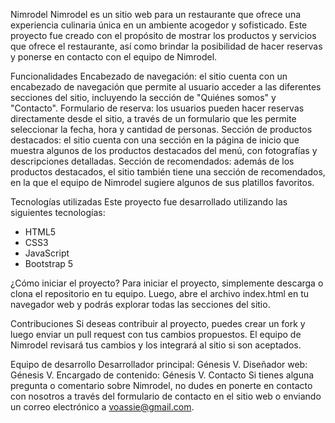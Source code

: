 Nimrodel
Nimrodel es un sitio web para un restaurante que ofrece una experiencia culinaria única en un ambiente acogedor y sofisticado. Este proyecto fue creado con el propósito de mostrar los productos y servicios que ofrece el restaurante, así como brindar la posibilidad de hacer reservas y ponerse en contacto con el equipo de Nimrodel.

Funcionalidades
Encabezado de navegación: el sitio cuenta con un encabezado de navegación que permite al usuario acceder a las diferentes secciones del sitio, incluyendo la sección de "Quiénes somos" y "Contacto".
Formulario de reserva: los usuarios pueden hacer reservas directamente desde el sitio, a través de un formulario que les permite seleccionar la fecha, hora y cantidad de personas.
Sección de productos destacados: el sitio cuenta con una sección en la página de inicio que muestra algunos de los productos destacados del menú, con fotografías y descripciones detalladas.
Sección de recomendados: además de los productos destacados, el sitio también tiene una sección de recomendados, en la que el equipo de Nimrodel sugiere algunos de sus platillos favoritos.

Tecnologías utilizadas
Este proyecto fue desarrollado utilizando las siguientes tecnologías:
- HTML5
- CSS3
- JavaScript
- Bootstrap 5

¿Cómo iniciar el proyecto?
Para iniciar el proyecto, simplemente descarga o clona el repositorio en tu equipo. Luego, abre el archivo index.html en tu navegador web y podrás explorar todas las secciones del sitio.

Contribuciones
Si deseas contribuir al proyecto, puedes crear un fork y luego enviar un pull request con tus cambios propuestos. El equipo de Nimrodel revisará tus cambios y los integrará al sitio si son aceptados.

Equipo de desarrollo
Desarrollador principal: Génesis V.
Diseñador web: Génesis V.
Encargado de contenido: Génesis V.
Contacto
Si tienes alguna pregunta o comentario sobre Nimrodel, no dudes en ponerte en contacto con nosotros a través del formulario de contacto en el sitio web o enviando un correo electrónico a voassie@gmail.com.
